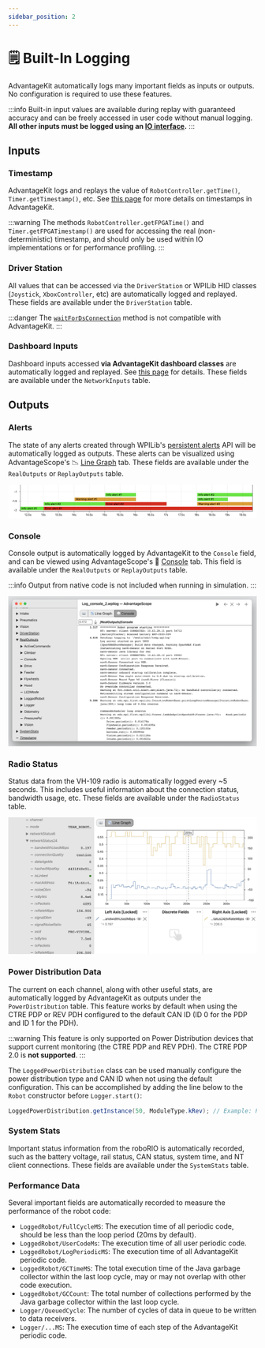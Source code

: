 ```yaml
---
sidebar_position: 2
---
```


# 🗒️ Built-In Logging

AdvantageKit automatically logs many important fields as inputs or outputs. No configuration is required to use these features.

:::info
Built-in input values are available during replay with guaranteed accuracy and can be freely accessed in user code without manual logging. **All other inputs must be logged using an [IO interface](./recording-inputs/io-interfaces.md).**
:::

## Inputs

### Timestamp

AdvantageKit logs and replays the value of `RobotController.getTime()`, `Timer.getTimestamp()`, etc. See [this page](./deterministic-timestamps.md) for more details on timestamps in AdvantageKit.

:::warning
The methods `RobotController.getFPGATime()` and `Timer.getFPGATimestamp()` are used for accessing the real (non-deterministic) timestamp, and should only be used within IO implementations or for performance profiling.
:::

### Driver Station

All values that can be accessed via the `DriverStation` or WPILib HID classes (`Joystick`, `XboxController`, etc) are automatically logged and replayed. These fields are available under the `DriverStation` table.

:::danger
The [`waitForDsConnection`](<https://github.wpilib.org/allwpilib/docs/release/java/edu/wpi/first/wpilibj/DriverStation.html#waitForDsConnection(double)>) method is not compatible with AdvantageKit.
:::

### Dashboard Inputs

Dashboard inputs accessed **via AdvantageKit dashboard classes** are automatically logged and replayed. See [this page](./recording-inputs/dashboard-inputs.md) for details. These fields are available under the `NetworkInputs` table.

## Outputs

### Alerts

The state of any alerts created through WPILib's [persistent alerts](https://docs.wpilib.org/en/latest/docs/software/telemetry/persistent-alerts.html) API will be automatically logged as outputs. These alerts can be visualized using AdvantageScope's 📉 [Line Graph](https://docs.advantagescope.org/tab-reference/line-graph) tab. These fields are available under the `RealOutputs` or `ReplayOutputs` table.

![Alerts screenshot](img/alerts-1.png)

### Console

Console output is automatically logged by AdvantageKit to the `Console` field, and can be viewed using AdvantageScope's 💬 [Console](https://docs.advantagescope.org/tab-reference/console) tab. This field is available under the `RealOutputs` or `ReplayOutputs` table.

:::info
Output from native code is not included when running in simulation.
:::

![Console screenshot](img/console-1.png)

### Radio Status

Status data from the VH-109 radio is automatically logged every ~5 seconds. This includes useful information about the connection status, bandwidth usage, etc. These fields are available under the `RadioStatus` table.

![Radio data](img/radio-1.png)

### Power Distribution Data

The current on each channel, along with other useful stats, are automatically logged by AdvantageKit as outputs under the `PowerDistribution` table. This feature works by default when using the CTRE PDP or REV PDH configured to the default CAN ID (ID 0 for the PDP and ID 1 for the PDH).

:::warning
This feature is only supported on Power Distribution devices that support current monitoring (the CTRE PDP and REV PDH). The CTRE PDP 2.0 is **not supported**.
:::

The `LoggedPowerDistribution` class can be used manually configure the power distribution type and CAN ID when not using the default configuration. This can be accomplished by adding the line below to the `Robot` constructor before `Logger.start()`:

```java
LoggedPowerDistribution.getInstance(50, ModuleType.kRev); // Example: PDH on CAN ID 50
```

### System Stats

Important status information from the roboRIO is automatically recorded, such as the battery voltage, rail status, CAN status, system time, and NT client connections. These fields are available under the `SystemStats` table.

### Performance Data

Several important fields are automatically recorded to measure the performance of the robot code:

- `LoggedRobot/FullCycleMS`: The execution time of all periodic code, should be less than the loop period (20ms by default).
- `LoggedRobot/UserCodeMs`: The execution time of all user periodic code.
- `LoggedRobot/LogPeriodicMS`: The execution time of all AdvantageKit periodic code.
- `LoggedRobot/GCTimeMS`: The total execution time of the Java garbage collector within the last loop cycle, may or may not overlap with other code execution.
- `LoggedRobot/GCCount`: The total number of collections performed by the Java garbage collector within the last loop cycle.
- `Logger/QueuedCycle`: The number of cycles of data in queue to be written to data receivers.
- `Logger/...MS`: The execution time of each step of the AdvantageKit periodic code.
